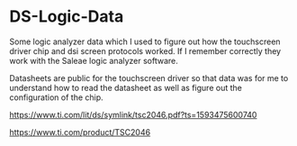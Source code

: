 # DS-Logic-Data

Some logic analyzer data which I used to figure out how the touchscreen driver chip and dsi screen protocols worked. If I remember correctly they work with the Saleae logic analyzer software.

Datasheets are public for the touchscreen driver so that data was for me to understand how to read the datasheet as well as figure out the configuration of the chip.

https://www.ti.com/lit/ds/symlink/tsc2046.pdf?ts=1593475600740

https://www.ti.com/product/TSC2046
